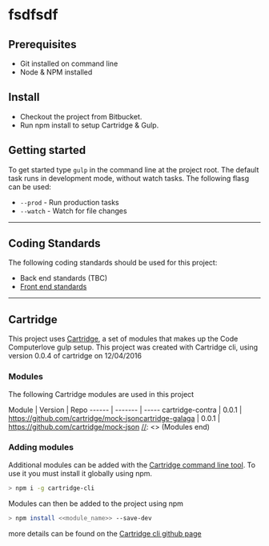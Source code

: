 # fsdfsdf


## Prerequisites
* Git installed on command line
* Node & NPM installed

## Install
* Checkout the project from Bitbucket.
* Run npm install to setup Cartridge & Gulp.

## Getting started
To get started type `gulp` in the command line at the project root. The default task runs in development mode, without watch tasks. The following flasg can be used:

* `--prod` - Run production tasks
* `--watch` - Watch for file changes
___

## Coding Standards

The following coding standards should be used for this project:
* Back end standards (TBC)
* [Front end standards](https://github.com/code-computerlove/frontend-guidelines)

---

## Cartridge

This project uses [Cartridge](https://github.com/cartridge/cartridge), a set of modules that makes up the Code Computerlove gulp setup.
This project was created with Cartridge cli, using version 0.0.4 of cartridge on 12/04/2016

### Modules
The following Cartridge modules are used in this project

[//]: <> (Modules start)
Module | Version | Repo
------ | ------- | -----
cartridge-contra | 0.0.1 | https://github.com/cartridge/mock-jsoncartridge-galaga | 0.0.1 | https://github.com/cartridge/mock-json
[//]: <> (Modules end)

### Adding modules

Additional modules can be added with the [Cartridge command line tool](https://github.com/cartridge/cartridge-cli). To use it you must install it globally using npm.

```bash
> npm i -g cartridge-cli
```
Modules can then be added to the project using npm

```bash
> npm install <<module_name>> --save-dev
```

more details can be found on the [Cartridge cli github page](https://github.com/cartridge/cartridge-cli)

